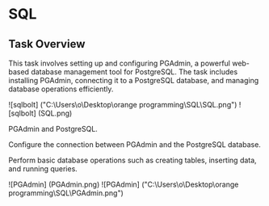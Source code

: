 # SQL

## Task Overview

This task involves setting up and configuring PGAdmin, a powerful web-based database management tool for PostgreSQL. The task includes installing PGAdmin, connecting it to a PostgreSQL database, and managing database operations efficiently.

![sqlbolt] ("C:\Users\o\Desktop\orange programming\SQL\SQL.png")
![sqlbolt] (SQL.png)





 PGAdmin and PostgreSQL.

Configure the connection between PGAdmin and the PostgreSQL database.

Perform basic database operations such as creating tables, inserting data, and running queries.


![PGAdmin] (PGAdmin.png)
![PGAdmin] ("C:\Users\o\Desktop\orange programming\SQL\PGAdmin.png")

